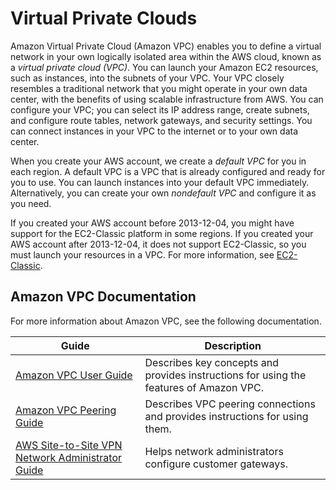 # Virtual Private Clouds<a name="using-vpc"></a>

Amazon Virtual Private Cloud \(Amazon VPC\) enables you to define a virtual network in your own logically isolated area within the AWS cloud, known as a *virtual private cloud \(VPC\)*\. You can launch your Amazon EC2 resources, such as instances, into the subnets of your VPC\. Your VPC closely resembles a traditional network that you might operate in your own data center, with the benefits of using scalable infrastructure from AWS\. You can configure your VPC; you can select its IP address range, create subnets, and configure route tables, network gateways, and security settings\. You can connect instances in your VPC to the internet or to your own data center\.

When you create your AWS account, we create a *default VPC* for you in each region\. A default VPC is a VPC that is already configured and ready for you to use\. You can launch instances into your default VPC immediately\. Alternatively, you can create your own *nondefault VPC* and configure it as you need\.

If you created your AWS account before 2013\-12\-04, you might have support for the EC2\-Classic platform in some regions\. If you created your AWS account after 2013\-12\-04, it does not support EC2\-Classic, so you must launch your resources in a VPC\. For more information, see [EC2\-Classic](ec2-classic-platform.md)\.

## Amazon VPC Documentation<a name="amazon-vpc-docs"></a>

For more information about Amazon VPC, see the following documentation\.


| Guide | Description | 
| --- | --- | 
|  [Amazon VPC User Guide](https://docs.aws.amazon.com/vpc/latest/userguide/)  |  Describes key concepts and provides instructions for using the features of Amazon VPC\.  | 
|  [Amazon VPC Peering Guide](https://docs.aws.amazon.com/vpc/latest/peering/)  |  Describes VPC peering connections and provides instructions for using them\.  | 
|  [AWS Site\-to\-Site VPN Network Administrator Guide](https://docs.aws.amazon.com/vpc/latest/adminguide/)  |  Helps network administrators configure customer gateways\.  | 